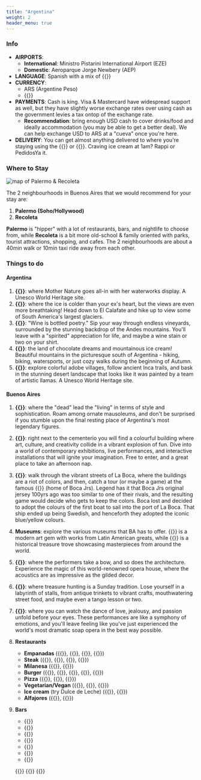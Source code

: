 ```yaml
---
title: "Argentina"
weight: 2
header_menu: true
---
```

### Info
- **AIRPORTS**:
    - **International**: Ministro Pistarini International Airport (EZE)
    - **Domestic**: Aeroparque Jorge Newbery (AEP)
- **LANGUAGE**: Spanish with a mix of {{<extlink text="local slang." href="https://baselang.com/blog/vocabulary/argentine-slang/">}}
- **CURRENCY**: 
    - ARS (Argentine Peso)
    - {{<extlink text="USD:ARS ~950" href="https://dolarhoy.com/cotizaciondolarblue">}}
- **PAYMENTS**: Cash is king. Visa & Mastercard have widespread support as well, but they have slightly worse exchange rates over using cash as the government levies a tax ontop of the exchange rate.
    - **Recommendation**: bring enough USD cash to cover drinks/food and ideally accommodation (you may be able to get a better deal). We can help exchange USD to ARS at a "cueva" once you're here.
- **DELIVERY**: You can get almost anything delivered to where you're staying using the {{<extlink text="Rappi app" href="https://about.rappi.com">}} or {{<extlink text="PedidosYa" href="https://www.pedidosya.com.ar/">}}. Craving ice cream at 1am? Rappi or PedidosYa it.


### Where to Stay

![map of Palermo & Recoleta](/images/ba-map.png)

The 2 neighbourhoods in Buenos Aires that we would recommend for your stay are: 
1. **Palermo (Soho/Hollywood)**
2. **Recoleta**
    
**Palermo** is "hipper" with a lot of restaurants, bars, and nightlife to choose from, while **Recoleta** is a bit more old-school & family oriented with parks, tourist attractions, shopping, and cafes. The 2 neighbourhoods are about a 40min walk or 10min taxi ride away from each other.


### Things to do
#### Argentina
1. **{{<extlink text="Iguazú Falls" href="https://maps.app.goo.gl/E98ew6bZwAQHn1Vi7">}}**: where Mother Nature goes all-in with her waterworks display. A Unesco World Heritage site.
2. **{{<extlink text="Patagonia Glaciers" href="https://maps.app.goo.gl/b73zYKThE3ASwZb57">}}**: where the ice is colder than your ex's heart, but the views are even more breathtaking! Head down to El Calafate and hike up to view some of South America's largest glaciers.
3. **{{<extlink text="Mendoza" href="https://maps.app.goo.gl/gsZXgQDTysMfiiX2A">}}**: "Wine is bottled poetry." Sip your way through endless vineyards, surrounded by the stunning backdrop of the Andes mountains. You'll leave with a "spirited" appreciation for life, and maybe a wine stain or two on your shirt.
4. **{{<extlink text="Bariloche / San Martin de Los Andes" href="https://maps.app.goo.gl/VD6Jhcgk6gWx7sNJ7">}}**: the land of chocolate dreams and mountainous ice cream! Beautiful mountains in the picturesque south of Argentina - hiking, biking, watersports, or just cozy walks during the beginning of Autumn. 
5. **{{<extlink text="Quebrada de Humahuaca" href="https://maps.app.goo.gl/SrvxzL3YQG6kzxsD6">}}**: explore colorful adobe villages, follow ancient Inca trails, and bask in the stunning desert landscape that looks like it was painted by a team of artistic llamas. A Unesco World Heritage site.

#### Buenos Aires
1. **{{<extlink text="Cementerio de la Recoleta" href="https://www.tripadvisor.com/Attraction_Review-g312741-d311760-Reviews-Cementerio_de_la_Recoleta-Buenos_Aires_Capital_Federal_District.html">}}**: where the "dead" lead the "living" in terms of style and sophistication. Roam among ornate mausoleums, and don't be surprised if you stumble upon the final resting place of Argentina's most legendary figures. 
2. **{{<extlink text="Centro Cultural Recoleta" href="https://www.tripadvisor.es/Attraction_Review-g312741-d317180-Reviews-Centro_Cultural_Recoleta-Buenos_Aires_Capital_Federal_District.html">}}**: right next to the cementerio you will find a colourful building where art, culture, and creativity collide in a vibrant explosion of fun. Dive into a world of contemporary exhibitions, live performances, and interactive installations that will ignite your imagination. Free to enter, and a great place to take an afternoon nap.
3. **{{<extlink text="La Boca/Caminito" href="https://www.tripadvisor.com/Attraction_Review-g312741-d311772-Reviews-La_Boca-Buenos_Aires_Capital_Federal_District.html">}}**: walk through the vibrant streets of La Boca, where the buildings are a riot of colors, and then, catch a tour (or maybe a game) at the famous {{<extlink text="Bombonera stadium" href="https://www.tripadvisor.com/Attraction_Review-g312741-d640689-Reviews-Estadio_Alberto_J_Armando_La_Bombonera-Buenos_Aires_Capital_Federal_District.html">}} (home of Boca Jrs). Legend has it that Boca Jrs original jersey 100yrs ago was too similar to one of their rivals, and the resulting game would decide who gets to keep the colors. Boca lost and decided to adopt the colours of the first boat to sail into the port of La Boca. That ship ended up being Swedish, and henceforth they adopted the iconic blue/yellow colours.
4. **Museums**: explore the various museums that BA has to offer. {{<extlink text="MALBA" href="https://www.tripadvisor.com/Attraction_Review-g312741-d312325-Reviews-Museo_de_Arte_Latinoamericano_de_Buenos_Aires-Buenos_Aires_Capital_Federal_Distric.html">}} is a modern art gem with works from Latin American greats, while {{<extlink text="Bellas Artes" href="https://www.tripadvisor.com/Attraction_Review-g312741-d311757-Reviews-Museo_Nacional_de_Bellas_Artes-Buenos_Aires_Capital_Federal_District.html">}} is a historical treasure trove showcasing masterpieces from around the world. 
5. **{{<extlink text="Teatro Colon" href="https://www.tripadvisor.com/Attraction_Review-g312741-d311763-Reviews-Teatro_Colon-Buenos_Aires_Capital_Federal_District.html">}}**: where the performers take a bow, and so does the architecture. Experience the magic of this world-renowned opera house, where the acoustics are as impressive as the gilded decor.
6. **{{<extlink text="San Telmo market" href="https://www.tripadvisor.com/Attraction_Review-g312741-d1601665-Reviews-Feira_de_San_Telmo-Buenos_Aires_Capital_Federal_District.html">}}**: where treasure hunting is a Sunday tradition. Lose yourself in a labyrinth of stalls, from antique trinkets to vibrant crafts, mouthwatering street food, and maybe even a tango lesson or two. 
7. **{{<extlink text="Tango" href="https://www.cntraveler.com/gallery/best-places-for-tango-in-buenos-aires">}}**: where you can watch the dance of love, jealousy, and passion unfold before your eyes. These performances are like a symphony of emotions, and you'll leave feeling like you've just experienced the world's most dramatic soap opera in the best way possible.
9. **Restaurants**
    - **Empanadas** ({{<extlink text="El Sanjuanino" href="https://maps.app.goo.gl/vD5p3mh69n7wVYWt8">}}, {{<extlink text="La Tucumanita" href="https://maps.app.goo.gl/JrbKymKpvXuwHAWV8">}}, {{<extlink text="Cumaná" href="https://maps.app.goo.gl/MC3GCE74V96HU2k56">}}, {{<extlink text="La Cholita" href="https://maps.app.goo.gl/AmpaHucdXVBFg3pEA">}})
    - **Steak** ({{<extlink text="Fogon Asado" href="https://maps.app.goo.gl/owYCn7fYGDPyi6ct9">}}, {{<extlink text="La Cabrera" href="https://maps.app.goo.gl/aoaq7SDrDUBYJrN88">}}, {{<extlink text="Don Julio" href="https://maps.app.goo.gl/33hKgFpQfsJY91497">}}, {{<extlink text="Parilla La Brigada" href="https://maps.app.goo.gl/4p9iuG6UeEZ517iY7">}})
    - **Milanesa** ({{<extlink text="El Preferido de Palermo" href="https://maps.app.goo.gl/kt4ZXKPZnWaFKemu6">}}, {{<extlink text="El Club de la Milanesa [several locations]" href="https://maps.app.goo.gl/3ZKQCZP8uZh7A7Pm9">}})
    - **Burger** ({{<extlink text="Burger Joint" href="https://maps.app.goo.gl/2YyzhywAASTyzR237">}}, {{<extlink text="Fat Broder" href="https://maps.app.goo.gl/JV9cez7psznSv52m8">}}, {{<extlink text="Deniro" href="https://maps.app.goo.gl/rJPaDMWEMyWWzEhm6">}}, {{<extlink text="The Burger Company" href="https://maps.app.goo.gl/vRjzt5TyD62CZNH37">}}, {{<extlink text="Club de La Birra" href="https://maps.app.goo.gl/Rmqo1wtegbzBNHgU6">}})
    - **Pizza** ({{<extlink text="Soler Vino Pizza" href="https://maps.app.goo.gl/AhAUszuQqJDv6WGc6">}}, {{<extlink text="Piccantino" href="https://maps.app.goo.gl/qPRR5P7EUgN8CynY8">}}, {{<extlink text="El Cuartito" href="https://maps.app.goo.gl/ETyWcWho9gSY6xC57">}})
    - **Vegetarian/Vegan** ({{<extlink text="Artemisia" href="https://maps.app.goo.gl/UPEJUuLVgCeAj95o9">}}, {{<extlink text="Puerta" href="https://maps.app.goo.gl/7zacHp8bSkGiHhty5">}}, {{<extlink text="Seibo" href="https://maps.app.goo.gl/diZA8o5ocLibJZ5K7">}})
    - **Ice cream** (try Dulce de Leche) ({{<extlink text="RapaNui [several locations]" href="https://www.google.com/maps/search/RapaNui/@-34.5895399,-58.4238755,14.42z?entry=ttu">}}, {{<extlink text="Lucciano's [several locations]" href="https://www.google.com/maps/search/Luccianos/@-34.5894852,-58.4238755,14z/data=!3m1!4b1?entry=ttu">}})
    - **Alfajores** ({{<extlink text="Havanna [several locations]" href="https://www.google.com/maps/search/Havanna/@-34.5894111,-58.4238755,14z/data=!3m1!4b1?entry=ttu">}}, {{<extlink text="Cachafaz" href="https://maps.app.goo.gl/PqGj5orTWWM1j6PGA">}})
9. **Bars**
    - {{<extlink text="Mis Mulas" href="https://maps.app.goo.gl/DZCHZDsjg8x3CZYc8">}}
    - {{<extlink text="Boticario" href="https://maps.app.goo.gl/tB5swsuo66Wvtxv26">}}
    - {{<extlink text="Tres Monos" href="https://maps.app.goo.gl/a25Msto2vSYqZxff9">}}
    - {{<extlink text="Milion" href="https://maps.app.goo.gl/vJRnKPxA4TM9dqXK6">}}
    - {{<extlink text="Plaza Serrano (several bars)" href="https://maps.app.goo.gl/AepMNjPXMDTXJQWy9">}}
    - {{<extlink text="Bosque Palermo (several bars)" href="https://maps.app.goo.gl/KypfSGoFz4H88yFi6">}}
    - {{<extlink text="Recoleta Cementerio (several bars)" href="https://maps.app.goo.gl/hYfTwoVdd6GeWQto8">}}

    
    
    {{<extlink text="" href="">}}
    {{<extlink text="" href="">}}
    {{<extlink text="" href="">}}